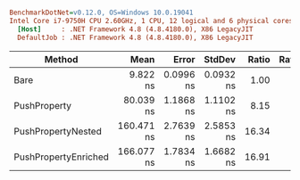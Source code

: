 ``` ini

BenchmarkDotNet=v0.12.0, OS=Windows 10.0.19041
Intel Core i7-9750H CPU 2.60GHz, 1 CPU, 12 logical and 6 physical cores
  [Host]     : .NET Framework 4.8 (4.8.4180.0), X86 LegacyJIT
  DefaultJob : .NET Framework 4.8 (4.8.4180.0), X86 LegacyJIT


```
|               Method |       Mean |     Error |    StdDev | Ratio | RatioSD |
|--------------------- |-----------:|----------:|----------:|------:|--------:|
|                 Bare |   9.822 ns | 0.0996 ns | 0.0932 ns |  1.00 |    0.00 |
|         PushProperty |  80.039 ns | 1.1868 ns | 1.1102 ns |  8.15 |    0.14 |
|   PushPropertyNested | 160.471 ns | 2.7639 ns | 2.5853 ns | 16.34 |    0.30 |
| PushPropertyEnriched | 166.077 ns | 1.7834 ns | 1.6682 ns | 16.91 |    0.20 |
